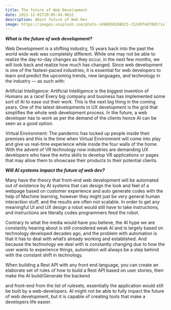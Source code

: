 ```yaml
---
title: The future of Web Development
date: 2021-12-01T20:05:49.901Z
description: About future of Web Dev
image: https://images.unsplash.com/photo-1498050108023-c5249f4df085?ixlib=rb-1.2.1&ixid=MnwxMjA3fDB8MHxwaG90by1wYWdlfHx8fGVufDB8fHx8&auto=format&fit=crop&w=872&q=80
---
```

***What is the future of web development?***

Web Development is a shifting industry, 15 years back into the past the world wide web was completely different. While one may not be able to realize the day-to-day changes as they occur, in the next few months, we will look back and realize how much has changed. Since web development is one of the fastest-paced industries, it is essential for web developers to learn and predict the upcoming trends, new languages, and technology in the industry — as such with:

Artificial Intelligence: Artificial Intelligence is the biggest invention of Humans as a race! Every big company and business has implemented some sort of AI to ease out their work. This is the next big thing in the coming years. One of the latest developments in UX development is the grid that simplifies the whole web development process. In the future, a web developer has to work as per the demand of the clients hence AI can be seen as a good option.

Virtual Environment: The pandemic has locked up people inside their premises and this is the time when Virtual Environment will come into play and give us real-time experience while inside the four walls of the home. With the advent of VR technology now industries are demanding UX developers who have the extra skills to develop VR applications or pages that may allow them to showcase their products to their potential clients.

***Will AI systems impact the future of web dev?***

Many have the theory that front-end web development will be automated out of existence by AI systems that can design the look and feel of a webpage based on customer experience and auto generate codes with the help of Machine learning, however they might just be very general human interaction stuff, and the results are often not scalable. In order to get any meaningful UI and UX design a robot would still have to take instructions, and instructions are literally codes programmers feed the robot.

Contrary to what the media would have you believe, the AI hype we are constantly hearing about is still considered weak AI and is largely based on technology developed decades ago, and the problem with automation is that it has to deal with what’s already working and established. And because the technology we deal with is constantly changing due to how the user wants to experience things, automation will always be a step behind with the constant shift in technology.

When building a Rest API with any front end language, you can create an elaborate set of rules of how to build a Rest API based on user stories, then make the AI build/Generate the backend

and front-end from the list of rulesets, essentially the application would still be built by a web-developers. AI might not be able to fully impact the future of web development, but it is capable of creating tools that make a developers life easier.